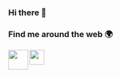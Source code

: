 ### Hi there 👋

### Find me around the web 🌍
<a href="mailto:esmaengin91@gmail.com"><img width="40px" align="left" src="https://user-images.githubusercontent.com/47029631/149301068-c609c474-e924-41de-a3ef-27dafd135a20.png" /></a>
<a href="https://www.linkedin.com/in/esmaengin/"><img width="30px" align="left" src="https://user-images.githubusercontent.com/47029631/149301352-584a214c-7bfa-4e1e-9cb1-d1152800b825.png" /></a>

<br />


<!--
**esmaengin/esmaengin** is a ✨ _special_ ✨ repository because its `README.md` (this file) appears on your GitHub profile.

Here are some ideas to get you started:

- 🔭 I’m currently working on ...
- 🌱 I’m currently learning ...
- 👯 I’m looking to collaborate on ...
- 🤔 I’m looking for help with ...
- 💬 Ask me about ...
- 📫 How to reach me: ...
- 😄 Pronouns: ...
- ⚡ Fun fact: ...
-->
